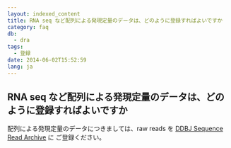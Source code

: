 ```yaml
---
layout: indexed_content
title: RNA seq など配列による発現定量のデータは、どのように登録すればよいですか
category: faq
db:
  - dra
tags: 
  - 登録
date: 2014-06-02T15:52:59
lang: ja
---
```


## RNA seq など配列による発現定量のデータは、どのように登録すればよいですか

<p>配列による発現定量のデータにつきましては、raw reads を <a href="/dra/index.html">DDBJ Sequence Read Archive</a> に ご登録ください。 <!-- 解析データは<a href="http://trace.ddbj.nig.ac.jp/dor/index.html">DDBJ Omics Archive</a> に ご登録ください。 -->  </p>
